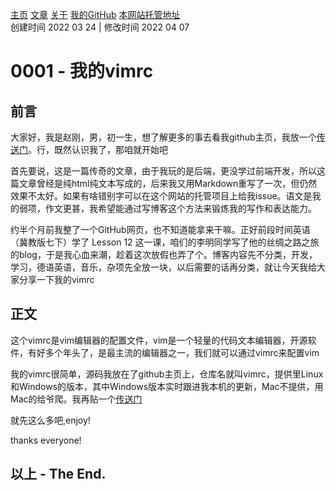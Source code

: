 [主页](https://ganggangxiao.github.io/)
[文章](https://ganggangxiao.github.io/list/)
[关于](https://ganggangxiao.github.io/about/)
[我的GitHub](https://github.com/ganggangxiao/)
[本网站托管地址](https://github.com/ganggangxiao/ganggangxiao.github.io/)  
创建时间 2022 03 24 | 修改时间 2022 04 07

# **0001 - 我的vimrc**

## 前言
大家好，我是赵刚，男，初一生，想了解更多的事去看我github主页，我放一个[传送门](https://github.com/ganggangxiao)。行，既然认识我了，那咱就开始吧

首先要说，这是一篇传奇的文章，由于我玩的是后端，更没学过前端开发，所以这篇文章曾经是纯html纯文本写成的，后来我又用Markdown重写了一次，但仍然效果不太好。如果有啥错别字可以在这个网站的托管项目上给我issue。语文是我的弱项，作文更甚，我希望能通过写博客这个方法来锻炼我的写作和表达能力。

约半个月前我整了一个GitHub网页，也不知道能拿来干嘛。正好前段时间英语（冀教版七下）学了 Lesson 12 
这一课，咱们的李明同学写了他的丝绸之路之旅的blog，于是我心血来潮，趁着这次放假也弄了个。博客内容先不分类，开发，学习，德语英语，音乐，杂项先全放一块，以后需要的话再分类，就让今天我给大家分享一下我的vimrc

## 正文

这个vimrc是vim编辑器的配置文件，vim是一个轻量的代码文本编辑器，开源软件，有好多个年头了，是最主流的编辑器之一，我们就可以通过vimrc来配置vim

我的vimrc很简单，源码我放在了github主页上，仓库名就叫vimrc，提供里Linux和Windows的版本，其中Windows版本实时跟进我本机的更新，Mac不提供，用Mac的给爷爬。我再贴一个[传送门](https://github.com/ganggangxiao/vimrc)

就先这么多吧,enjoy!

thanks everyone!



## **以上 - The End.**